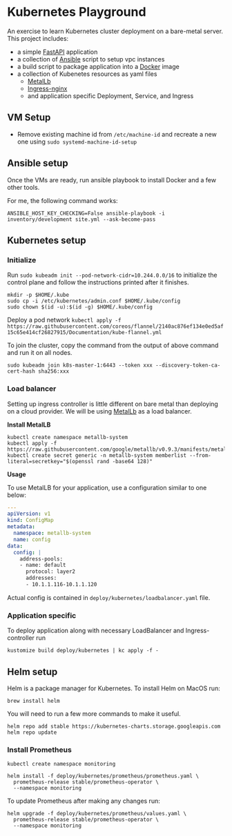 # Kubernetes Playground

An exercise to learn Kubernetes cluster deployment on a bare-metal server. This project includes:
 - a simple [FastAPI](https://fastapi.tiangolo.com/) application 
 - a collection of [Ansible](https://www.ansible.com/) script to setup vpc instances
 - a build script to package application into a [Docker](https://docker.com) image
 - a collection of Kubenetes resources as yaml files
    - [MetalLb](https://metallb.universe.tf/)
    - [Ingress-nginx](https://github.com/kubernetes/ingress-nginx)
    - and application specific Deployment, Service, and Ingress


## VM Setup

 - Remove existing machine id from `/etc/machine-id` and recreate a new one using `sudo systemd-machine-id-setup`

## Ansible setup

Once the VMs are ready, run ansible playbook to install Docker and a few other tools.

For me, the following command works:

```shell
ANSIBLE_HOST_KEY_CHECKING=False ansible-playbook -i inventory/development site.yml --ask-become-pass
```

## Kubernetes setup

### Initialize

Run `sudo kubeadm init --pod-network-cidr=10.244.0.0/16` to initialize the control plane and follow the instructions printed after it finishes.

```shell
mkdir -p $HOME/.kube
sudo cp -i /etc/kubernetes/admin.conf $HOME/.kube/config
sudo chown $(id -u):$(id -g) $HOME/.kube/config
```

Deploy a pod network
`kubectl apply -f https://raw.githubusercontent.com/coreos/flannel/2140ac876ef134e0ed5af15c65e414cf26827915/Documentation/kube-flannel.yml`

To join the cluster, copy the command from the output of above command and run it on all nodes.

`sudo kubeadm join k8s-master-1:6443 --token xxx --discovery-token-ca-cert-hash sha256:xxx`

### Load balancer

Setting up ingress controller is little different on bare metal than deploying on a cloud provider. We will be using [MetalLb](https://metallb.universe.tf/) as a load balancer.

**Install MetalLB**

``` shell
kubectl create namespace metallb-system
kubectl apply -f https://raw.githubusercontent.com/google/metallb/v0.9.3/manifests/metallb.yaml
kubectl create secret generic -n metallb-system memberlist --from-literal=secretkey="$(openssl rand -base64 128)"
```

**Usage**

To use MetalLB for your application, use a configuration similar to one below:

```yaml
---
apiVersion: v1
kind: ConfigMap
metadata:
  namespace: metallb-system
  name: config
data:
  config: |
    address-pools:
    - name: default
      protocol: layer2
      addresses:
      - 10.1.1.116-10.1.1.120
```

Actual config is contained in `deploy/kubernetes/loadbalancer.yaml` file.

### Application specific

To deploy application along with necessary LoadBalancer and Ingress-controller run

```shell
kustomize build deploy/kubernetes | kc apply -f -
```


## Helm setup

Helm is a package manager for Kubernetes. To install Helm on MacOS run:

`brew install helm`

You will need to run a few more commands to make it useful.

```shell
helm repo add stable https://kubernetes-charts.storage.googleapis.com
helm repo update
```


### Install Prometheus

``` shell
kubectl create namespace monitoring

helm install -f deploy/kubernetes/prometheus/prometheus.yaml \
  prometheus-release stable/prometheus-operator \
  --namespace monitoring
```

To update Prometheus after making any changes run:

``` shell
helm upgrade -f deploy/kubernetes/prometheus/values.yaml \
  prometheus-release stable/prometheus-operator \
  --namespace monitoring
```
